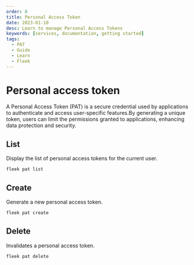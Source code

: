 ```yaml
---
order: 8
title: Personal Access Token
date: 2023-01-10
desc: Learn to manage Personal Access Tokens
keywords: [services, documentation, getting started]
tags:
  - PAT
  - Guide
  - Learn
  - Fleek
---
```


# Personal access token

A Personal Access Token (PAT) is a secure credential used by applications to authenticate and access user-specific features.By generating a unique token, users can limit the permissions granted to applications, enhancing data protection and security.

## List

Display the list of personal access tokens for the current user.

```sh
fleek pat list
```

## Create

Generate a new personal access token.

```sh
fleek pat create
```

## Delete

Invalidates a personal access token.

```sh
fleek pat delete
```
